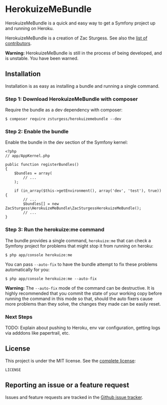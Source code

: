 # HerokuizeMeBundle

HerokuizeMeBundle is a quick and easy way to get a Symfony project up and running on Heroku.

HerokuizeMeBundle is a creation of Zac Sturgess. See also the [list of contributors](https://github.com/zsturgess/herokuizemebundle/graphs/contributors).

**Warning:** HerokuizeMeBundle is still in the process of being developed, and is unstable. You have been warned.

## Installation

Installation is as easy as installing a bundle and running a single command.

### Step 1: Download HerokuizeMeBundle with composer

Require the bundle as a dev dependency with composer: 

`$ composer require zsturgess/herokuizemebundle --dev`

### Step 2: Enable the bundle

Enable the bundle in the dev section of the Symfony kernel:

    <?php
    // app/AppKernel.php

    public function registerBundles()
    {
        $bundles = array(
            // ...
        );

        if (in_array($this->getEnvironment(), array('dev', 'test'), true)) {
            // ...
            $bundles[] = new ZacSturgess\HerokuizeMeBundle\ZacSturgessHerokuizeMeBundle();
            // ...
    }

### Step 3: Run the herokuize:me command

The bundle provides a single command, `herokuize:me` that can check a Symfony project for problems that might stop it from running on heroku:

`$ php app/console herokuize:me`

You can pass `--auto-fix` to have the bundle attempt to fix these problems automatically for you:

`$ php app/console herokuize:me --auto-fix`

**Warning:** The `--auto-fix` mode of the command can be destructive. It is highly recommended that you commit the state of your working copy before running the command in this mode so that, should the auto fixers cause more problems than they solve, the changes they made can be easily reset.

### Next Steps

TODO: Explain about pushing to Heroku, env var configuration, getting logs via adddons like papertrail, etc.

## License

This project is under the MIT license. See the [complete license](LICENSE):

    LICENSE


## Reporting an issue or a feature request

Issues and feature requests are tracked in the [Github issue tracker](https://github.com/zsturgess/herokuizemebundle/issues).